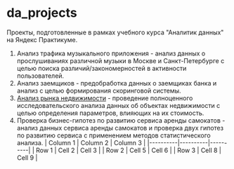 # da_projects
Проекты, подготовленные в рамках учебного курса "Аналитик данных" на Яндекс Практикуме.
1. Анализ трафика музыкального приложения - анализ данных о прослушиваниях различной музыки в Москве и Санкт-Петербурге с целью поиска различий/закономерностей в активности пользователей.
2. Анализ заемщиков - предобработка данных о заемщиках банка и анализ с целью формирования скоринговой системы.
3. [Анализ рынка недвижимости](https://github.com/aleksandr-severilov/da_projects/blob/main/%D0%9F%D1%80%D0%B5%D0%B4%D0%BE%D0%B1%D1%80%D0%B0%D0%B1%D0%BE%D1%82%D0%BA%D0%B0%20%D0%B4%D0%B0%D0%BD%D0%BD%D1%8B%D1%85.ipynb) - проведение полноценного исследовательского анализа данных об объектах недвижимости с целью определения параметров, влияющих на их стоимость.
4. Проверка бизнес-гипотез по развитию сервиса аренды самокатов - анализ данных сервиса аренды самокатов и проверка двух гипотез по развитию сервиса с применением методов статистического анализа.
| Column 1 | Column 2 | Column 3 |
|----------|----------|----------|
| Row 1    | Cell 2   | Cell 3   |
| Row 2    | Cell 5   | Cell 6   |
| Row 3    | Cell 8   | Cell 9   |
